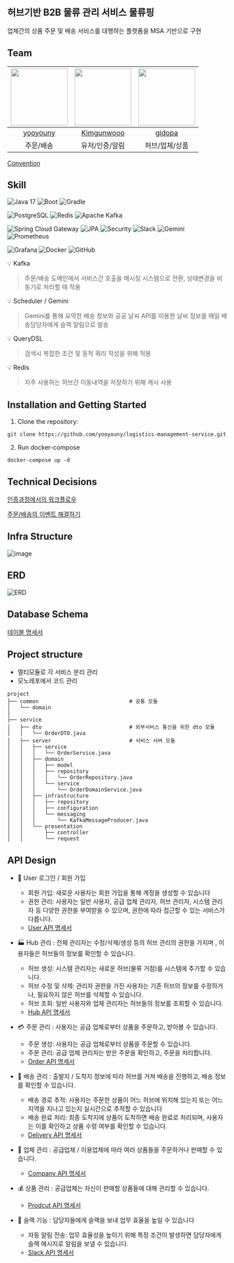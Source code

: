 ## 허브기반 B2B 물류 관리 서비스 물류핑
업체간의 상품 주문 및 배송 서비스를 대행하는 플랫폼을 MSA 기반으로 구현
<br> 

## Team
| <img src="https://avatars.githubusercontent.com/u/35358294?v=4" width="130" height="130"> | <img src ="https://avatars.githubusercontent.com/u/96743351?v=4" width="130" height="130"> | <img src="https://avatars.githubusercontent.com/u/120196095?v=4 " width="130" height="130"> |
|:-----------------------------------------------------------------------------------------:|:------------------------------------------------------------------------------------------:|:-------------------------------------------------------------------------------------------:|  
|                          [yooyouny](https://github.com/yooyouny)                          |                            [Kimgunwooo](https://github.com/Kimgunwooo)                         |                             [gidopa](https://github.com/gidopa)                             
|                                           주문/배송                                           |                            유저/인증/알림                            |                                          허브/업체/상품                                           

[Convention](https://github.com/yooyouny/logistics-management-service/wiki/Convention)

 
## Skill
![Java 17](https://img.shields.io/badge/java_17-0078D6?style=for-the-badge&logo=java&logoColor=white)
![Boot](https://img.shields.io/badge/springboot-0078D6?style=for-the-badge&logo=springboot&logoColor=#)
![Gradle](https://img.shields.io/badge/Gradle-0078D6.svg?style=for-the-badge&logo=Gradle&logoColor=white)

![PostgreSQL](https://img.shields.io/badge/postgresql-0078D6?style=for-the-badge&logo=postgresql&logoColor=white)
![Redis](https://img.shields.io/badge/redis-0078D6.svg?style=for-the-badge&logo=redis&logoColor=red)
![Apache Kafka](https://img.shields.io/badge/Apache%20Kafka-0078D6?style=for-the-badge&logo=apachekafka)

![Spring Cloud Gateway](https://img.shields.io/badge/SpringCloudGateway-0078D6?style=for-the-badge&logo=spring&logoColor=white)
![JPA](https://img.shields.io/badge/JPA-0078D6?style=for-the-badge&logo=hibernate&logoColor=white)
![Security](https://img.shields.io/badge/SPRING_SECURITY-0078D6?style=for-the-badge&logo=springsecurity&logoColor=#)
![Slack](https://img.shields.io/badge/Slack-0078D6?style=for-the-badge&logo=slack&logoColor=4A154B)
![Gemini](https://img.shields.io/badge/googlegemini-0078D6?style=for-the-badge&logo=googlegemini&logoColor=white)
![Prometheus](https://img.shields.io/badge/Prometheus-0078D6?style=for-the-badge&logo=Prometheus&logoColor=E6522C)

![Grafana](https://img.shields.io/badge/grafana-%23F46800.svg?style=for-the-badge&logo=grafana&logoColor=E6522C)
![Docker](https://img.shields.io/badge/docker-0078D6.svg?style=for-the-badge&logo=docker&logoColor=white)
![GitHub](https://img.shields.io/badge/Git-0078D6?style=for-the-badge&logo=git&logoColor=#)

:bulb: Kafka
> 주문/배송 도메인에서 서비스간 호출을 메시징 시스템으로 전환, 상태변경을 비동기로 처리할 때 적용

:bulb: Scheduler / Gemini
> Gemini를 통해 요약한 배송 정보와 공공 날씨 API를 이용한 날씨 정보를 매일 배송담당자에게 슬랙 알림으로 발송

:bulb: QueryDSL
> 검색시 복잡한 조건 및 동적 쿼리 작성을 위해 적용

:bulb: Redis
> 자주 사용하는 허브간 이동내역을 저장하기 위해 캐시 사용

## Installation and Getting Started
1. Clone the repository:
```
git clone https://github.com/yooyouny/logistics-management-service.git
```
2. Run docker-compose 
```
docker-compose up -d
```

## Technical Decisions
[인증과정에서의 워크플로우](https://github.com/yooyouny/logistics-management-service/wiki/%ED%8A%B8%EB%9F%AC%EB%B8%94-%EC%8A%88%ED%8C%85-%E2%80%90-%EA%B9%80%EC%9C%A0%EC%97%B0-(%ED%83%80%EC%9D%B4%ED%8B%80))

[주문/배송의 이벤트 해결하기](https://github.com/yooyouny/logistics-management-service/wiki/%ED%8A%B8%EB%9F%AC%EB%B8%94-%EC%8A%88%ED%8C%85-%E2%80%90-%EB%B0%95%EA%B8%B0%EB%8F%84)


## Infra Structure
![image](https://github.com/user-attachments/assets/035457c9-51c3-44da-aea1-de3265e9c1c0)

## ERD
![ERD](https://github.com/user-attachments/assets/827557b1-790f-4de6-bdd5-12037f97f16b)

## Database Schema
[테이블 명세서](https://github.com/yooyouny/logistics-management-service/wiki/Table)

## Project structure
- 멀티모듈로 각 서비스 분리 관리
- 모노레포에서 코드 관리
```
project
├── common                             # 공통 모듈
│   └── domain
│
├── service                            
│   ├── dto                            # 외부서비스 통신을 위한 dto 모듈
│   │   └── OrderDTO.java             
│   ├── server                         # 서비스 서버 모듈
│   │   ├── service
│   │   │   └── OrderService.java     
│   │   ├── domain
│   │   │   ├── model                 
│   │   │   ├── repository
│   │   │   │   └── OrderRepository.java   
│   │   │   └── service
│   │   │       └── OrderDomainService.java
│   │   ├── infrastructure
│   │   │   ├── repository
│   │   │   ├── configuration
│   │   │   └── messaging
│   │   │       └── KafkaMessageProducer.java
│   │   └── presentation
│   │       ├── controller
│   │       └── request
```

## API Design
- :closed_lock_with_key: User 로그인 / 회원 가입
    - 회원 가입: 새로운 사용자는 회원 가입을 통해 계정을 생성할 수 있습니다
    - 권한 관리: 사용자는 일반 사용자, 공급 업체 관리자, 허브 관리자, 시스템 관리자 등 다양한 권한을 부여받을 수 있으며, 권한에 따라 접근할 수 있는 서비스가 다릅니다.
    - [User API 명세서](https://github.com/yooyouny/logistics-management-service/wiki/API-DESIGN#user-apis)

- :factory: Hub 관리 : 전체 관리자는 수정/삭제/생성 등의 허브 관리의 권한을 가지며 , 이용자들은 허브들의 정보를 확인할 수 있습니다.
    - 허브 생성: 시스템 관리자는 새로운 허브(물류 거점)를 시스템에 추가할 수 있습니다.
    - 허브 수정 및 삭제: 관리자 권한을 가진 사용자는 기존 허브의 정보를 수정하거나, 필요하지 않은 허브를 삭제할 수 있습니다.
    - 허브 조회: 일반 사용자와 업체 관리자는 허브들의 정보를 조회할 수 있습니다.
    - [Hub API 명세서](https://github.com/yooyouny/logistics-management-service/wiki/API-DESIGN#hub-apis)


- :credit_card: 주문 관리 : 사용자는 공급 업체로부터 상품을 주문하고, 받아볼 수 있습니다.
    - 주문 생성: 사용자는 공급 업체로부터 상품을 주문할 수 있습니다.
    - 주문 관리: 공급 업체 관리자는 받은 주문을 확인하고, 주문을 처리합니다.
    - [Order API 명세서](https://github.com/yooyouny/logistics-management-service/wiki/API-DESIGN#order-apis)


- :articulated_lorry: 배송 관리 : 출발지 / 도착지 정보에 따라 허브를 거쳐 배송을 진행하고, 배송 정보를 확인할 수 있습니다.
    - 배송 경로 추적: 사용자는 주문한 상품이 어느 허브에 위치해 있는지 또는 어느 지역을 지나고 있는지 실시간으로 추적할 수 있습니다
    - 배송 완료 처리: 최종 도착지에 상품이 도착하면 배송 완료로 처리되며, 사용자는 이를 확인하고 상품 수령 여부를 확인할 수 있습니다.
    - [Delivery API 명세서](https://github.com/yooyouny/logistics-management-service/wiki/API-DESIGN#delivery-apis)


- :office: 업체 관리 : 공급업체 / 이용업체에 따라 여러 상품들을 주문하거나 판매할 수 있습니다.
    - [Company API 명세서](https://github.com/yooyouny/logistics-management-service/wiki/API-DESIGN#company-apis)


- :moneybag: 상품 관리 : 공급업체는 자신이 판매할 상품들에 대해 관리할 수 있습니다.
    - [Prodcut API 명세서](https://github.com/yooyouny/logistics-management-service/wiki/API-DESIGN#product-apis)


- :mega: 슬랙 기능 : 담당자들에게 슬랙을 보내 업무 효율을 높일 수 있습니다
    - 자동 알림 전송: 업무 효율성을 높이기 위해 특정 조건이 발생하면 담당자에게 슬랙 메시지로 알림을 보낼 수 있습니다.
    - [Slack API 명세서](https://github.com/yooyouny/logistics-management-service/wiki/API-DESIGN#slack-apis)
